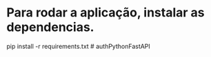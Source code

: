 # Para rodar a aplicação, instalar as dependencias.

pip install -r requirements.txt
#   a u t h P y t h o n F a s t A P I  
 
